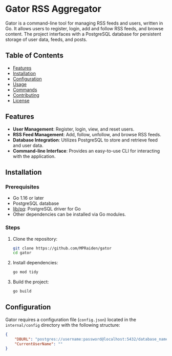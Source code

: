 # Gator RSS Aggregator

Gator is a command-line tool for managing RSS feeds and users, written in Go. It allows users to register, login, add and follow RSS feeds, and browse content. The project interfaces with a PostgreSQL database for persistent storage of user data, feeds, and posts.

## Table of Contents

- [Features](#features)
- [Installation](#installation)
- [Configuration](#configuration)
- [Usage](#usage)
- [Commands](#commands)
- [Contributing](#contributing)
- [License](#license)

## Features

- **User Management**: Register, login, view, and reset users.
- **RSS Feed Management**: Add, follow, unfollow, and browse RSS feeds.
- **Database Integration**: Utilizes PostgreSQL to store and retrieve feed and user data.
- **Command-line Interface**: Provides an easy-to-use CLI for interacting with the application.

## Installation

### Prerequisites

- Go 1.16 or later
- PostgreSQL database
- [lib/pq](https://github.com/lib/pq): PostgreSQL driver for Go
- Other dependencies can be installed via Go modules.

### Steps

1. Clone the repository:
    ```bash
    git clone https://github.com/MPRaiden/gator
    cd gator
    ```

2. Install dependencies:
    ```bash
    go mod tidy
    ```

3. Build the project:
    ```bash
    go build
    ```

## Configuration

Gator requires a configuration file (`config.json`) located in the `internal/config` directory with the following structure:

```json
{
    "DBURL": "postgres://username:password@localhost:5432/database_name?sslmode=disable",
    "CurrentUserName": ""
}
